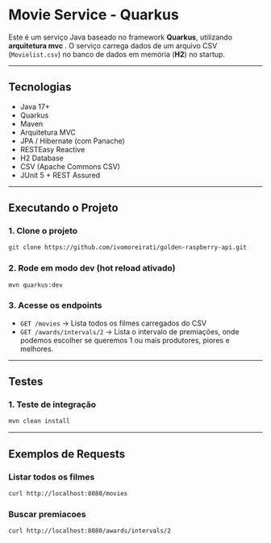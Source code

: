 # Movie Service - Quarkus

Este é um serviço Java baseado no framework **Quarkus**, utilizando **arquitetura mvc** . O serviço carrega dados de um arquivo CSV (`Movielist.csv`) no banco de dados em memória (**H2**) no startup.

---

## Tecnologias

- Java 17+
- Quarkus
- Maven
- Arquitetura MVC
- JPA / Hibernate (com Panache)
- RESTEasy Reactive
- H2 Database
- CSV (Apache Commons CSV)
- JUnit 5 + REST Assured

---

## Executando o Projeto

### 1. Clone o projeto

```bash
git clone https://github.com/ivomoreirati/golden-raspberry-api.git
```

### 2. Rode em modo dev (hot reload ativado)

```bash
mvn quarkus:dev
```

### 3. Acesse os endpoints

- `GET /movies` → Lista todos os filmes carregados do CSV
- `GET /awards/intervals/2` → Lista o intervalo de premiações, onde podemos escolher se queremos 1 ou mais produtores, piores e melhores.

---

## Testes

### 1. Teste de integração

```bash
mvn clean install
```
---

##  Exemplos de Requests

###  Listar todos os filmes

```bash
curl http://localhost:8080/movies
```

### Buscar premiacoes

```bash
curl http://localhost:8080/awards/intervals/2
```